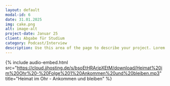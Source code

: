```yaml
---
layout: default
modal-id: 6
date: 31.01.2025
img: cake.png
alt: image-alt
project-date: Januar 25
client: Abgabe für Studium
category: Podcast/Interview
description: Use this area of the page to describe your project. Lorem ipsum dolor sit amet, consectetur adipisicing elit. Mollitia neque assumenda ipsam nihil, molestias magnam, recusandae quos quis inventore quisquam velit asperiores, vitae? Reprehenderit soluta, eos quod consequuntur itaque. Nam.
---
```

{% include audio-embed.html src="https://cloud.jjhosting.de/s/bsoEtHRArjpXEtM/download/Heimat%20im%20Ohr%20-%20Folge%201%20Ankommen%20und%20bleiben.mp3" title="Heimat im Ohr - Ankommen und bleiben" %}

